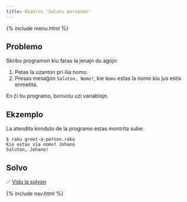 ```yaml
---
title: Ekzerco 'Salutu personon'
---
```


{% include menu.html %}

## Problemo

Skribu programon kiu faras la jenajn du agojn:

1. Petas la uzanton pri ilia nomo.
2. Presas mesaĝon `Saluton, Nomo!`, kie `Nomo` estas la nomo kiu ĵus estis enmetita.

En ĉi tiu programo, bonvolu uzi variablojn.

## Ekzemplo

La atendita konduto de la programo estas montrita sube:

```console
$ raku greet-a-person.raku
Kio estas via nomo? Johano
Saluton, Johano!
```

## Solvo

✅ [Vidu la solvon](solution)

{% include nav.html %}